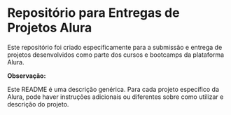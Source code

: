 # Repositório para Entregas de Projetos Alura

Este repositório foi criado especificamente para a submissão e entrega de projetos desenvolvidos como parte dos cursos e bootcamps da plataforma Alura.



**Observação:**

Este README é uma descrição genérica. Para cada projeto específico da Alura, pode haver instruções adicionais ou diferentes sobre como utilizar e descrição do projeto.
